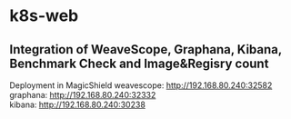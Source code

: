 # k8s-web

## Integration of WeaveScope, Graphana, Kibana, Benchmark Check and Image&Regisry count
Deployment in MagicShield
weavescope: http://192.168.80.240:32582  
graphana: http://192.168.80.240:32332  
kibana: http://192.168.80.240:30238  
